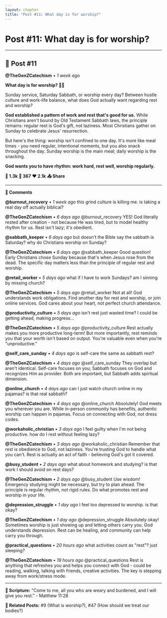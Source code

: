 ```yaml
---
layout: chapter
title: "Post #11: What day is for worship?"
---
```

# Post #11: What day is for worship?

---

## 📱 Post #11

**@TheGenZCatechism** • *1 week ago*

**What day is for worship? 📅⏰**

Sunday service, Saturday Sabbath, or worship every day? Between hustle culture and work-life balance, what does God actually want regarding rest and worship?

**God established a pattern of work and rest that's good for us.** While Christians aren't bound by Old Testament Sabbath laws, the principle remains: regular rest is God's gift, not laziness. Most Christians gather on Sunday to celebrate Jesus' resurrection.

But here's the thing: worship isn't confined to one day. It's more like meal times - you need regular, intentional moments, but you also snack throughout the day. Sunday worship is the main meal; daily worship is the snacking.

**God wants you to have rhythm: work hard, rest well, worship regularly.**

**💭 1.3k** **🔄 367** **❤️ 2.1k** **📤 Share**

---

**💬 Comments**

**@burnout_recovery** • *1 week ago*
this grind culture is killing me. is taking a real day off actually biblical?

**@TheGenZCatechism** • *6 days ago*
@burnout_recovery YES! God literally rested after creation - not because He was tired, but to model healthy rhythm for us. Rest isn't lazy; it's obedient.

**@sabbath_keeper** • *6 days ago*
but doesn't the Bible say the sabbath is Saturday? why do Christians worship on Sunday?

**@TheGenZCatechism** • *6 days ago*
@sabbath_keeper Good question! Early Christians chose Sunday because that's when Jesus rose from the dead. The specific day matters less than the principle of regular rest and worship.

**@retail_worker** • *5 days ago*
what if I have to work Sundays? am I sinning by missing church?

**@TheGenZCatechism** • *5 days ago*
@retail_worker Not at all! God understands work obligations. Find another day for rest and worship, or join online services. God cares about your heart, not perfect church attendance.

**@productivity_culture** • *5 days ago*
isn't rest just wasted time? I could be getting ahead, making progress...

**@TheGenZCatechism** • *5 days ago*
@productivity_culture Rest actually makes you more productive long-term! But more importantly, rest reminds you that your worth isn't based on output. You're valuable even when you're "unproductive."

**@self_care_sunday** • *4 days ago*
is self-care the same as sabbath rest?

**@TheGenZCatechism** • *4 days ago*
@self_care_sunday They overlap but aren't identical. Self-care focuses on you; Sabbath focuses on God and recognizes Him as provider. Both are important, but Sabbath adds spiritual dimension.

**@online_church** • *4 days ago*
can I just watch church online in my pajamas? is that real sabbath?

**@TheGenZCatechism** • *4 days ago*
@online_church Absolutely! God meets you wherever you are. While in-person community has benefits, authentic worship can happen in pajamas. Focus on connecting with God, not dress codes.

**@workaholic_christian** • *3 days ago*
I feel guilty when I'm not being productive. how do I rest without feeling lazy?

**@TheGenZCatechism** • *3 days ago*
@workaholic_christian Remember that rest is obedience to God, not laziness. You're trusting God to handle what you can't. Rest is actually an act of faith - believing God's got it covered.

**@busy_student** • *2 days ago*
what about homework and studying? is that work I should avoid on rest days?

**@TheGenZCatechism** • *2 days ago*
@busy_student Use wisdom! Emergency studying might be necessary, but try to plan ahead. The principle is regular rhythm, not rigid rules. Do what promotes rest and worship in your life.

**@depression_struggle** • *1 day ago*
I feel too depressed to worship. is that okay?

**@TheGenZCatechism** • *1 day ago*
@depression_struggle Absolutely okay! Sometimes worship is just showing up and letting others carry you. God understands depression. Rest can be healing, and community can help carry you through.

**@practical_questions** • *20 hours ago*
what activities count as "rest"? just sleeping?

**@TheGenZCatechism** • *19 hours ago*
@practical_questions Rest is anything that refreshes you and helps you connect with God - could be reading, walking, talking with friends, creative activities. The key is stepping away from work/stress mode.

---

**📖 Scripture:** "Come to me, all you who are weary and burdened, and I will give you rest." - Matthew 11:28

**🔗 Related Posts:** #9 (What is worship?), #47 (How should we treat our bodies?) 
